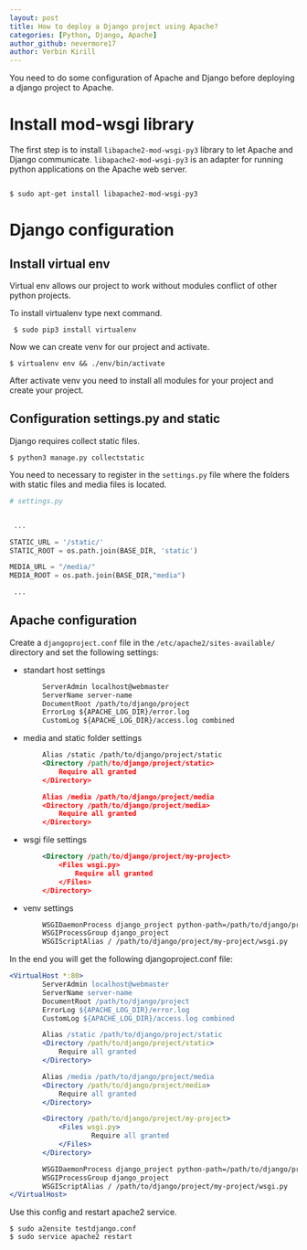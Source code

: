 ```yaml
---
layout: post
title: How to deploy a Django project using Apache?
categories: [Python, Django, Apache]
author_github: nevermore17
author: Verbin Kirill
---
```


You need to do some configuration of Apache and Django before deploying a django project to Apache.

# Install mod-wsgi library

The first step is to install `libapache2-mod-wsgi-py3` library to let Apache and Django communicate. `libapache2-mod-wsgi-py3` is an adapter for running python applications on the Apache web server.

```terminl

$ sudo apt-get install libapache2-mod-wsgi-py3

```

# Django configuration



## Install virtual env

Virtual env allows our project to work without modules conflict of other python projects. 

To install virtualenv type next command.

```
 $ sudo pip3 install virtualenv
```

Now we can create venv for our project and activate.

```
$ virtualenv env && ./env/bin/activate
```

After activate venv you need to install all modules for your project and create your project.

## Configuration settings.py and static 

Django requires collect static files.

```terminl
$ python3 manage.py collectstatic 
```

You need to necessary to register in the `settings.py` file where the folders with static files and media files is located.

```python
# settings.py


 ...

STATIC_URL = '/static/'
STATIC_ROOT = os.path.join(BASE_DIR, 'static')

MEDIA_URL = "/media/"
MEDIA_ROOT = os.path.join(BASE_DIR,"media")

 ...
```

## Apache configuration

Create a `djangoproject.conf` file in the `/etc/apache2/sites-available/` directory and set the following settings:
 - standart host settings

```xml
        ServerAdmin localhost@webmaster
        ServerName server-name
        DocumentRoot /path/to/django/project
        ErrorLog ${APACHE_LOG_DIR}/error.log
        CustomLog ${APACHE_LOG_DIR}/access.log combined
```
 - media and static folder settings

```xml
        Alias /static /path/to/django/project/static
        <Directory /path/to/django/project/static>
            Require all granted
        </Directory>

        Alias /media /path/to/django/project/media
        <Directory /path/to/django/project/media>
            Require all granted
        </Directory>
```
- wsgi file settings
```xml
        <Directory /path/to/django/project/my-project>
            <Files wsgi.py>
                Require all granted
            </Files>
        </Directory>
```
- venv settings
```apache
        WSGIDaemonProcess django_project python-path=/path/to/django/project python-home=/path/to/env/folder/env
        WSGIProcessGroup django_project
        WSGIScriptAlias / /path/to/django/project/my-project/wsgi.py
```

In the end you will get the following djangoproject.conf file:
```apache
<VirtualHost *:80>
        ServerAdmin localhost@webmaster
        ServerName server-name
        DocumentRoot /path/to/django/project
        ErrorLog ${APACHE_LOG_DIR}/error.log
        CustomLog ${APACHE_LOG_DIR}/access.log combined

        Alias /static /path/to/django/project/static
        <Directory /path/to/django/project/static>
            Require all granted
        </Directory>

        Alias /media /path/to/django/project/media
        <Directory /path/to/django/project/media>
            Require all granted
        </Directory>

        <Directory /path/to/django/project/my-project>
            <Files wsgi.py>
                    Require all granted
            </Files>
        </Directory>

        WSGIDaemonProcess django_project python-path=/path/to/django/project python-home=/path/to/env/folder/env
        WSGIProcessGroup django_project
        WSGIScriptAlias / /path/to/django/project/my-project/wsgi.py
</VirtualHost>
```
Use this config and restart apache2 service.
```
$ sudo a2ensite testdjango.conf
$ sudo service apache2 restart
```





